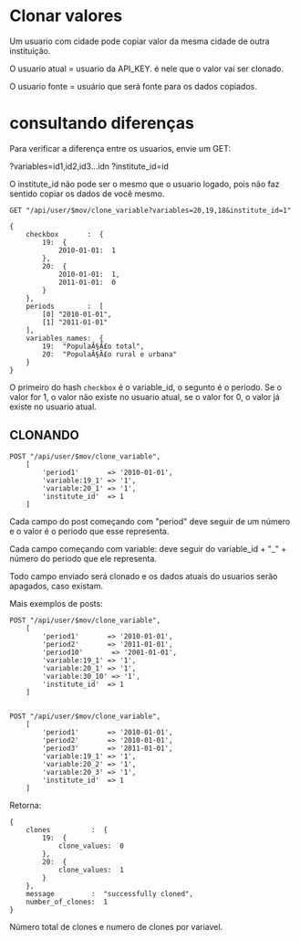 Clonar valores
==================

Um usuario com cidade pode copiar valor da mesma cidade de outra instituição.

O usuario atual = usuario da API_KEY. é nele que o valor vai ser clonado.

O usuario fonte = usuário que será fonte para os dados copiados.

# consultando diferenças

Para verificar a diferença entre os usuarios, envie um GET:

?variables=id1,id2,id3...idn
?institute_id=id

O institute_id não pode ser o mesmo que o usuario logado, pois não faz sentido copiar os dados de você mesmo.

    GET "/api/user/$mov/clone_variable?variables=20,19,18&institute_id=1"

    {
        checkbox       :  {
            19:  {
                2010-01-01:  1
            },
            20:  {
                2010-01-01:  1,
                2011-01-01:  0
            }
        },
        periods        :  [
            [0] "2010-01-01",
            [1] "2011-01-01"
        ],
        variables_names:  {
            19:  "PopulaÃ§Ã£o total",
            20:  "PopulaÃ§Ã£o rural e urbana"
        }
    }

O primeiro do hash `checkbox` é o variable_id, o segunto é o periodo. Se o valor for 1, o valor não existe no usuario atual,
se o valor for 0, o valor já existe no usuario atual.

## CLONANDO

    POST "/api/user/$mov/clone_variable",
        [
            'period1'       => '2010-01-01',
            'variable:19_1' => '1',
            'variable:20_1' => '1',
            'institute_id'  => 1
        ]


Cada campo do post começando com "period" deve seguir de um número e o valor é o periodo que esse representa.

Cada campo começando com variable: deve seguir do variable_id + "_" + número do periodo que ele representa.

Todo campo enviado será clonado e os dados atuais do usuarios serão apagados, caso existam.


Mais exemplos de posts:

    POST "/api/user/$mov/clone_variable",
        [
            'period1'       => '2010-01-01',
            'period2'       => '2011-01-01',
            'period10'       => '2001-01-01',
            'variable:19_1' => '1',
            'variable:20_1' => '1',
            'variable:30_10' => '1',
            'institute_id'  => 1
        ]


    POST "/api/user/$mov/clone_variable",
        [
            'period1'       => '2010-01-01',
            'period2'       => '2010-01-01',
            'period3'       => '2011-01-01',
            'variable:19_1' => '1',
            'variable:20_2' => '1',
            'variable:20_3' => '1',
            'institute_id'  => 1
        ]

Retorna:

    {
        clones          :  {
            19:  {
                clone_values:  0
            },
            20:  {
                clone_values:  1
            }
        },
        message         :  "successfully cloned",
        number_of_clones:  1
    }


Número total de clones e numero de clones por variavel.